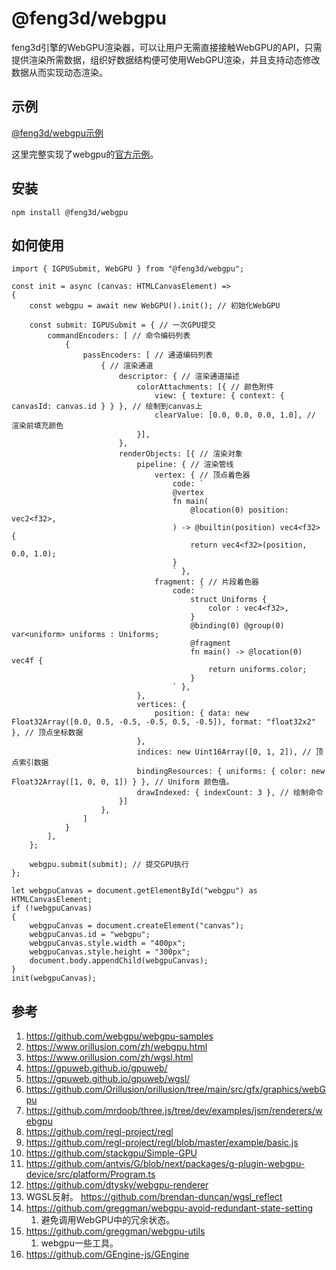 # @feng3d/webgpu

feng3d引擎的WebGPU渲染器，可以让用户无需直接接触WebGPU的API，只需提供渲染所需数据，组织好数据结构便可使用WebGPU渲染，并且支持动态修改数据从而实现动态渲染。

## 示例

[@feng3d/webgpu示例](https://feng3d.com/webgpu/)

这里完整实现了webgpu的[官方示例](https://github.com/webgpu/webgpu-samples)。

## 安装
```
npm install @feng3d/webgpu
```

## 如何使用
```
import { IGPUSubmit, WebGPU } from "@feng3d/webgpu";

const init = async (canvas: HTMLCanvasElement) =>
{
    const webgpu = await new WebGPU().init(); // 初始化WebGPU

    const submit: IGPUSubmit = { // 一次GPU提交
        commandEncoders: [ // 命令编码列表
            {
                passEncoders: [ // 通道编码列表
                    { // 渲染通道
                        descriptor: { // 渲染通道描述
                            colorAttachments: [{ // 颜色附件
                                view: { texture: { context: { canvasId: canvas.id } } }, // 绘制到canvas上
                                clearValue: [0.0, 0.0, 0.0, 1.0], // 渲染前填充颜色
                            }],
                        },
                        renderObjects: [{ // 渲染对象
                            pipeline: { // 渲染管线
                                vertex: { // 顶点着色器
                                    code: `
                                    @vertex
                                    fn main(
                                        @location(0) position: vec2<f32>,
                                    ) -> @builtin(position) vec4<f32> {
                                        return vec4<f32>(position, 0.0, 1.0);
                                    }
                                    ` },
                                fragment: { // 片段着色器
                                    code: `
                                        struct Uniforms {
                                            color : vec4<f32>,
                                        }
                                        @binding(0) @group(0) var<uniform> uniforms : Uniforms;
                                        @fragment
                                        fn main() -> @location(0) vec4f {
                                            return uniforms.color;
                                        }
                                    ` },
                            },
                            vertices: {
                                position: { data: new Float32Array([0.0, 0.5, -0.5, -0.5, 0.5, -0.5]), format: "float32x2" }, // 顶点坐标数据
                            },
                            indices: new Uint16Array([0, 1, 2]), // 顶点索引数据
                            bindingResources: { uniforms: { color: new Float32Array([1, 0, 0, 1]) } }, // Uniform 颜色值。
                            drawIndexed: { indexCount: 3 }, // 绘制命令
                        }]
                    },
                ]
            }
        ],
    };

    webgpu.submit(submit); // 提交GPU执行
};

let webgpuCanvas = document.getElementById("webgpu") as HTMLCanvasElement;
if (!webgpuCanvas)
{
    webgpuCanvas = document.createElement("canvas");
    webgpuCanvas.id = "webgpu";
    webgpuCanvas.style.width = "400px";
    webgpuCanvas.style.height = "300px";
    document.body.appendChild(webgpuCanvas);
}
init(webgpuCanvas);

```

## 参考
1. https://github.com/webgpu/webgpu-samples
2. https://www.orillusion.com/zh/webgpu.html
3. https://www.orillusion.com/zh/wgsl.html
4. https://gpuweb.github.io/gpuweb/
5. https://gpuweb.github.io/gpuweb/wgsl/
6. https://github.com/Orillusion/orillusion/tree/main/src/gfx/graphics/webGpu
7. https://github.com/mrdoob/three.js/tree/dev/examples/jsm/renderers/webgpu
8. https://github.com/regl-project/regl
9. https://github.com/regl-project/regl/blob/master/example/basic.js
10. https://github.com/stackgpu/Simple-GPU
11. https://github.com/antvis/G/blob/next/packages/g-plugin-webgpu-device/src/platform/Program.ts
12. https://github.com/dtysky/webgpu-renderer
13. WGSL反射。 https://github.com/brendan-duncan/wgsl_reflect
14. https://github.com/greggman/webgpu-avoid-redundant-state-setting
    1.  避免调用WebGPU中的冗余状态。
15. https://github.com/greggman/webgpu-utils
    1.  webgpu一些工具。
16. https://github.com/GEngine-js/GEngine